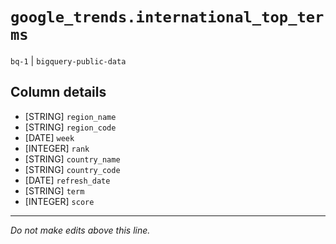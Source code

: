 # `google_trends.international_top_terms`
`bq-1` | `bigquery-public-data`

## Column details
* [STRING]    `region_name`
* [STRING]    `region_code`
* [DATE]      `week`
* [INTEGER]   `rank`
* [STRING]    `country_name`
* [STRING]    `country_code`
* [DATE]      `refresh_date`
* [STRING]    `term`
* [INTEGER]   `score`

-------------------------------------------------------------------------------
*Do not make edits above this line.*
